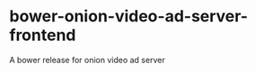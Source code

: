 bower-onion-video-ad-server-frontend
====================================

A bower release for onion video ad server
